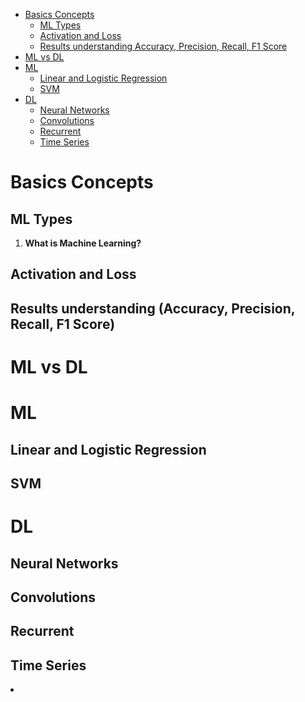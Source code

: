 <!-- TOC -->

- [Basics Concepts](#basics-concepts)
    - [ML Types](#ml-types)
    - [Activation and Loss](#activation-and-loss)
    - [Results understanding Accuracy, Precision, Recall, F1 Score](#results-understanding-accuracy-precision-recall-f1-score)
- [ML vs DL](#ml-vs-dl)
- [ML](#ml)
    - [Linear and Logistic Regression](#linear-and-logistic-regression)
    - [SVM](#svm)
- [DL](#dl)
    - [Neural Networks](#neural-networks)
    - [Convolutions](#convolutions)
    - [Recurrent](#recurrent)
    - [Time Series](#time-series)

<!-- /TOC -->

# Basics Concepts

## ML Types
<ol>
<li><strong>What is Machine Learning? </strong></li>
<p></p>
</ol>

## Activation and Loss

## Results understanding (Accuracy, Precision, Recall, F1 Score)

# ML vs DL

# ML

## Linear and Logistic Regression

## SVM

# DL

## Neural Networks

## Convolutions

## Recurrent

## Time Series

<li><strong> </strong></li>
<p></p>